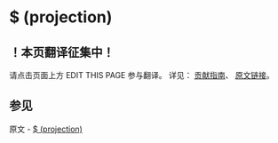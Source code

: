 # $ (projection)

## ！本页翻译征集中！

请点击页面上方 EDIT THIS PAGE 参与翻译。
详见：
[贡献指南]( https://github.com/JinMuInfo/MongoDB-Manual-zh/blob/master/CONTRIBUTING.md )、
[原文链接](  https://docs.mongodb.com/manual/reference/operator/projection/positional/  )。

## 参见

原文 - [$ (projection)]( https://docs.mongodb.com/manual/reference/operator/projection/positional/ )

